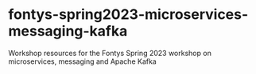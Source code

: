 # fontys-spring2023-microservices-messaging-kafka
Workshop resources for the Fontys Spring 2023 workshop on microservices, messaging and Apache Kafka
